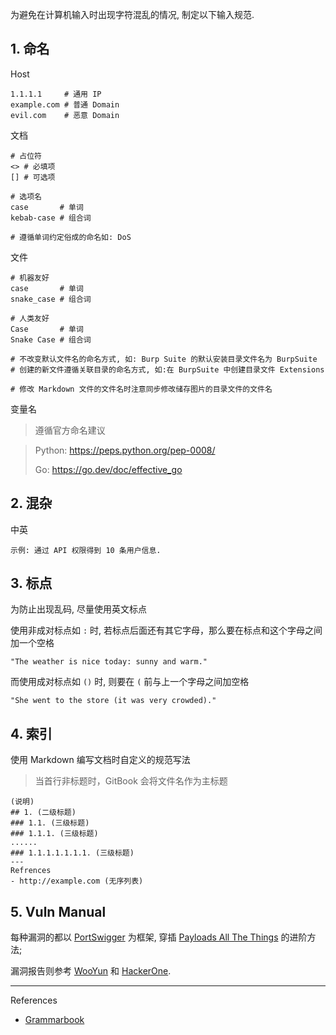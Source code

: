 为避免在计算机输入时出现字符混乱的情况, 制定以下输入规范.

## 1. 命名

Host

```
1.1.1.1     # 通用 IP
example.com # 普通 Domain
evil.com    # 恶意 Domain
```

文档

```
# 占位符
<> # 必填项
[] # 可选项

# 选项名
case       # 单词
kebab-case # 组合词

# 遵循单词约定俗成的命名如: DoS
```

文件

```
# 机器友好
case       # 单词
snake_case # 组合词

# 人类友好
Case       # 单词
Snake Case # 组合词

# 不改变默认文件名的命名方式, 如: Burp Suite 的默认安装目录文件名为 BurpSuite
# 创建的新文件遵循关联目录的命名方式, 如:在 BurpSuite 中创建目录文件 Extensions

# 修改 Markdown 文件的文件名时注意同步修改储存图片的目录文件的文件名
```

变量名

> 遵循官方命名建议

> Python: https://peps.python.org/pep-0008/
>
> Go: https://go.dev/doc/effective_go

## 2. 混杂

中英

```
示例: 通过 API 权限得到 10 条用户信息.
```

## 3. 标点

为防止出现乱码, 尽量使用英文标点

使用非成对标点如 `:` 时, 若标点后面还有其它字母，那么要在标点和这个字母之间加一个空格

```
"The weather is nice today: sunny and warm."
```

而使用成对标点如 `()` 时, 则要在 `(` 前与上一个字母之间加空格

```
"She went to the store (it was very crowded)."
```

## 4. 索引

使用 Markdown 编写文档时自定义的规范写法

> 当首行非标题时，GitBook 会将文件名作为主标题

```
(说明)
## 1. (二级标题)
### 1.1. (三级标题)
### 1.1.1. (三级标题)
......
### 1.1.1.1.1.1.1. (三级标题)
---
Refrences
- http://example.com (无序列表)
```

## 5. Vuln Manual

每种漏洞的都以 [PortSwigger](https://portswigger.net/web-security/all-topics) 为框架, 穿插 [Payloads All The Things](https://swisskyrepo.github.io/PayloadsAllTheThings/) 的进阶方法;

漏洞报告则参考 [WooYun](https://wy.zone.ci/bugstypes.php) 和 [HackerOne](https://hackerone.com/hacktivity/).

---

References

- [Grammarbook](https://www.grammarbook.com/)

